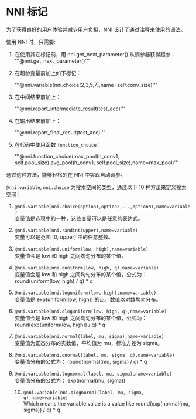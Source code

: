 # NNI 标记

为了获得良好的用户体验并减少用户负担，NNI 设计了通过注释来使用的语法。

使用 NNI 时，只需要:

1. 在使用其它标记前，用 nni.get_next_parameter() 从调参器获得超参： '''@nni.get_next_parameter()'''

2. 在超参变量前加上如下标记：
    
    '''@nni.variable(nni.choice(2,3,5,7),name=self.conv_size)'''

3. 在中间结果前加上：
    
    '''@nni.report_intermediate_result(test_acc)'''

4. 在输出结果前加上：
    
    '''@nni.report_final_result(test_acc)'''

5. 在代码中使用函数 `function_choice`：
    
    '''@nni.function_choice(max_pool(h_conv1, self.pool_size),avg_pool(h_conv1, self.pool_size),name=max_pool)'''

通过这种方法，能够轻松的在 NNI 中实现自动调参。

`@nni.variable`, `nni.choice` 为搜索空间的类型，通过以下 10 种方法来定义搜索空间：

1. `@nni.variable(nni.choice(option1,option2,...,optionN),name=variable)`  
    变量值是选项中的一种，这些变量可以是任意的表达式。

2. `@nni.variable(nni.randint(upper),name=variable)`  
    变量可以是范围 [0, upper) 中的任意整数。

3. `@nni.variable(nni.uniform(low, high),name=variable)`  
    变量值会是 low 和 high 之间均匀分布的某个值。

4. `@nni.variable(nni.quniform(low, high, q),name=variable)`  
    变量值会是 low 和 high 之间均匀分布的某个值，公式为：round(uniform(low, high) / q) * q

5. `@nni.variable(nni.loguniform(low, high),name=variable)`  
    变量值是 exp(uniform(low, high)) 的点，数值以对数均匀分布。

6. `@nni.variable(nni.qloguniform(low, high, q),name=variable)`  
    变量值会是 low 和 high 之间均匀分布的某个值，公式为：round(exp(uniform(low, high)) / q) * q

7. `@nni.variable(nni.normal(label, mu, sigma),name=variable)`  
    变量值为正态分布的实数值，平均值为 mu，标准方差为 sigma。

8. `@nni.variable(nni.qnormal(label, mu, sigma, q),name=variable)`  
    变量值分布的公式为： round(normal(mu, sigma) / q) * q

9. `@nni.variable(nni.lognormal(label, mu, sigma),name=variable)`  
    变量值分布的公式为： exp(normal(mu, sigma))
    
    10. `@nni.variable(nni.qlognormal(label, mu, sigma, q),name=variable)`  
        Which means the variable value is a value like round(exp(normal(mu, sigma)) / q) * q